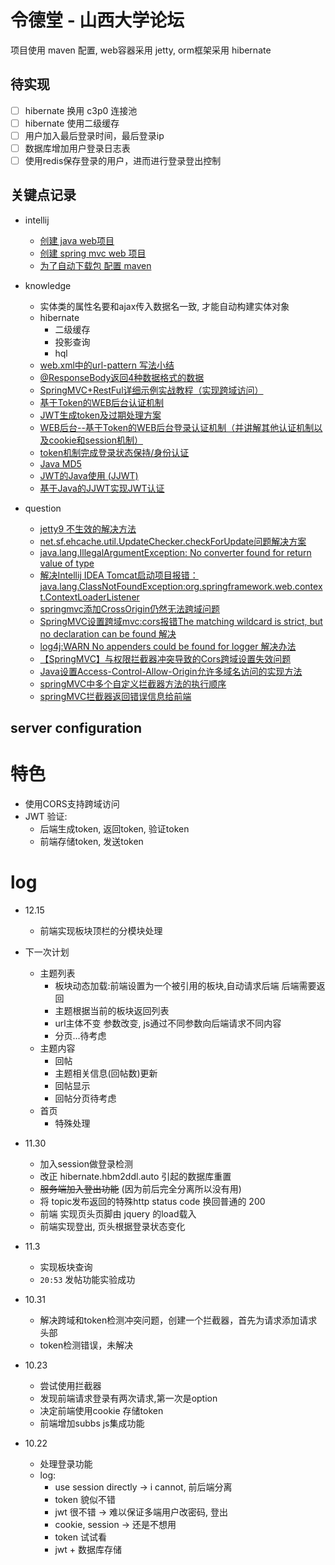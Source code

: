 # 令德堂 - 山西大学论坛

项目使用 maven 配置, web容器采用 jetty, orm框架采用 hibernate
 
## 待实现
- [ ] hibernate 换用 c3p0 连接池
- [ ] hibernate 使用二级缓存
- [ ] 用户加入最后登录时间，最后登录ip
- [ ] 数据库增加用户登录日志表
- [ ] 使用redis保存登录的用户，进而进行登录登出控制

## 关键点记录
- intellij 
    - [创建 java web项目](https://www.cnblogs.com/yangyquin/p/5285272.html)
    - [创建 spring mvc web 项目](https://www.cnblogs.com/yangyquin/p/5286457.html)
    - [为了自动下载包 配置 maven](https://blog.csdn.net/qq_32588349/article/details/51461182)

- knowledge
    - 实体类的属性名要和ajax传入数据名一致, 才能自动构建实体对象
    - hibernate
        - 二级缓存
        - 投影查询
        - hql
    - [web.xml中的url-pattern 写法小结](https://blog.csdn.net/farawaywl/article/details/52902902)
    - [@ResponseBody返回4种数据格式的数据](https://blog.csdn.net/weixin_42189604/article/details/82179660)
    - [SpringMVC+RestFul详细示例实战教程（实现跨域访问）](https://blog.51cto.com/sihai/2127929)
    - [基于Token的WEB后台认证机制](https://www.cnblogs.com/xiekeli/p/5607107.html)
    - [JWT生成token及过期处理方案](https://my.oschina.net/odetteisgorgeous/blog/1920762)
    - [WEB后台--基于Token的WEB后台登录认证机制（并讲解其他认证机制以及cookie和session机制）](https://www.jianshu.com/p/227306fa28e4)
    - [token机制完成登录状态保持/身份认证](https://www.jianshu.com/p/8d28e60af440)
    - [Java MD5](https://www.jianshu.com/p/0086b0242cd6)
    - [JWT的Java使用 (JJWT)](https://blog.csdn.net/qq_37636695/article/details/79265711)
    - [基于Java的JJWT实现JWT认证](https://blog.csdn.net/u010953880/article/details/86735797)
    
- question
    - [jetty9 <welcome-file-list>不生效的解决方法](https://www.jianshu.com/p/358aae19969e)
    - [net.sf.ehcache.util.UpdateChecker.checkForUpdate问题解决方案](https://blog.csdn.net/wo541075754/article/details/79737289)
    - [java.lang.IllegalArgumentException: No converter found for return value of type](https://stackoverflow.com/questions/37841373/java-lang-illegalargumentexception-no-converter-found-for-return-value-of-type)
    - [解决Intellij IDEA Tomcat启动项目报错：java.lang.ClassNotFoundException:org.springframework.web.context.ContextLoaderListener](https://www.jianshu.com/p/18d068f47b09)
    - [springmvc添加CrossOrigin仍然无法跨域问题](https://blog.csdn.net/wfm19970/article/details/99494633)
    - [SpringMVC设置跨域mvc:cors报错The matching wildcard is strict, but no declaration can be found 解决](https://blog.csdn.net/ydk888888/article/details/83417259)
    - [log4j:WARN No appenders could be found for logger 解决办法](https://blog.csdn.net/chw0629/article/details/80567936)
    - [【SpringMVC】与权限拦截器冲突导致的Cors跨域设置失效问题](https://segmentfault.com/a/1190000010348077)
    - [Java设置Access-Control-Allow-Origin允许多域名访问的实现方法](https://www.jb51.net/article/148573.htm)
    - [springMVC中多个自定义拦截器方法的执行顺序](https://blog.csdn.net/weixin_39214481/article/details/80030609)
    - [springMVC拦截器返回错误信息给前端](https://blog.csdn.net/qq_37585236/article/details/81781563)
    
## server configuration

# 特色
- 使用CORS支持跨域访问
- JWT 验证:
    - 后端生成token, 返回token, 验证token
    - 前端存储token, 发送token

# log
 
- 12.15
    - 前端实现板块顶栏的分模块处理

- 下一次计划
    - 主题列表
        - 板块动态加载:前端设置为一个被引用的板块,自动请求后端
            后端需要返回
        - 主题根据当前的板块返回列表
        - url主体不变 参数改变, js通过不同参数向后端请求不同内容
        - 分页...待考虑
    - 主题内容
        - 回帖
        - 主题相关信息(回帖数)更新
        - 回帖显示
        - 回帖分页待考虑
    - 首页
        - 特殊处理
        
    
- 11.30
    - 加入session做登录检测
    - 改正 hibernate.hbm2ddl.auto 引起的数据库重置
    - ~~服务端加入登出功能~~ (因为前后完全分离所以没有用)
    - 将 topic发布返回的特殊http status code 换回普通的 200
    - 前端 实现页头页脚由 jquery 的load载入
    - 前端实现登出, 页头根据登录状态变化
    
- 11.3
    - 实现板块查询
    - `20:53` 发帖功能实验成功 
- 10.31
    - 解决跨域和token检测冲突问题，创建一个拦截器，首先为请求添加请求头部
    - token检测错误，未解决

- 10.23
    - 尝试使用拦截器
    - 发现前端请求登录有两次请求,第一次是option
    - 决定前端使用cookie 存储token
    - 前端增加subbs js集成功能

- 10.22
    - 处理登录功能
    - log: 
        - use session directly -> i cannot, 前后端分离
        - token 貌似不错
        - jwt  很不错 -> 难以保证多端用户改密码, 登出
        - cookie, session -> 还是不想用
        - token 试试看
        - jwt + 数据库存储